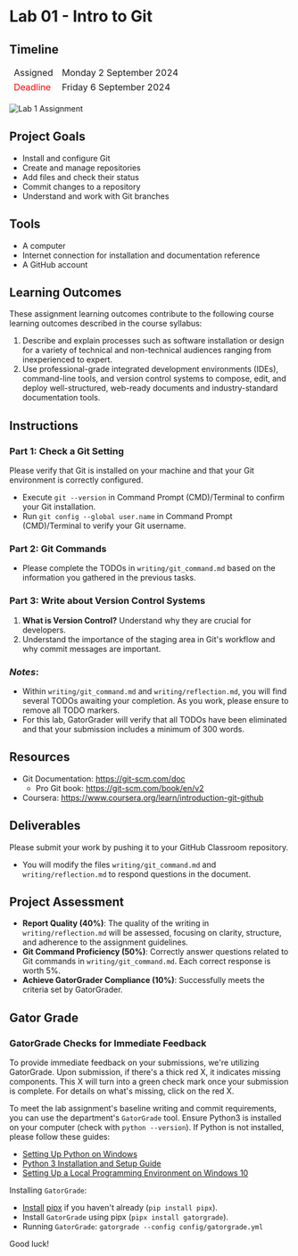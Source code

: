 
# Lab 01 - Intro to Git

## Timeline
<table>
  <thead>
      <td style="text-align:left;">Assigned</td>
      <td style="text-align:left;">Monday 2 September 2024</td>
  </thead>
  <tfoot>
      <td style="text-align:left; color: red;">Deadline</td>
      <td style="text-align:left;">Friday 6 September 2024</td>
  </tfoot>
</table>

![Lab 1 Assignment](https://github.com/allegheny-college-cmpsc-104-Fall-2024/lab01/blob/main/graphics/git-header.png)

## Project Goals
- Install and configure Git
- Create and manage repositories
- Add files and check their status
- Commit changes to a repository
- Understand and work with Git branches

## Tools
- A computer
- Internet connection for installation and documentation reference
- A GitHub account

## Learning Outcomes
These assignment learning outcomes contribute to the following course learning outcomes described in the course syllabus:

1. Describe and explain processes such as software installation or design for a variety of technical and non-technical audiences ranging from inexperienced to expert.
2. Use professional-grade integrated development environments (IDEs), command-line tools, and version control systems to compose, edit, and deploy well-structured, web-ready documents and industry-standard documentation tools.

## Instructions

### Part 1: Check a Git Setting
Please verify that Git is installed on your machine and that your Git environment is correctly configured.
- Execute `git --version` in Command Prompt (CMD)/Terminal to confirm your Git installation.
- Run `git config --global user.name` in Command Prompt (CMD)/Terminal to verify your Git username.

### Part 2: Git Commands
- Please complete the TODOs in `writing/git_command.md` based on the information you gathered in the previous tasks.

### Part 3: Write about Version Control Systems
1. **What is Version Control?** Understand why they are crucial for developers.
2. Understand the importance of the staging area in Git's workflow and why commit messages are important.

### _Notes_: 
- Within `writing/git_command.md` and `writing/reflection.md`, you will find several TODOs awaiting your completion. As you work, please ensure to remove all TODO markers. 
- For this lab, GatorGrader will verify that all TODOs have been eliminated and that your submission includes a minimum of 300 words.

## Resources
- Git Documentation: https://git-scm.com/doc
    - Pro Git book: https://git-scm.com/book/en/v2
- Coursera: https://www.coursera.org/learn/introduction-git-github

## Deliverables
Please submit your work by pushing it to your GitHub Classroom repository.
- You will modify the files `writing/git_command.md` and `writing/reflection.md` to respond questions in the document.

## Project Assessment
- **Report Quality (40%)**: The quality of the writing in `writing/reflection.md` will be assessed, focusing on clarity, structure, and adherence to the assignment guidelines.
- **Git Command Proficiency (50%)**: Correctly answer questions related to Git commands in `writing/git_command.md`. Each correct response is worth 5%.
- **Achieve GatorGrader Compliance (10%)**: Successfully meets the criteria set by GatorGrader.

## Gator Grade
### GatorGrade Checks for Immediate Feedback

To provide immediate feedback on your submissions, we're utilizing GatorGrade. Upon submission, if there's a thick red X, it indicates missing components. This X will turn into a green check mark once your submission is complete. For details on what's missing, click on the red X.

To meet the lab assignment's baseline writing and commit requirements, you can use the department's `GatorGrade` tool. Ensure Python3 is installed on your computer (check with `python --version`). If Python is not installed, please follow these guides:

- [Setting Up Python on Windows](https://realpython.com/lessons/python-windows-setup/)
- [Python 3 Installation and Setup Guide](https://realpython.com/installing-python/)
- [Setting Up a Local Programming Environment on Windows 10](https://www.digitalocean.com/community/tutorials/how-to-install-python-3-and-set-up-a-local-programming-environment-on-windows-10)

Installing `GatorGrade`:

- [Install](https://pipx.pypa.io/stable/) [pipx](https://pipx.pypa.io/stable/) if you haven't already (`pip install pipx`).
- Install `GatorGrade` using pipx (`pipx install gatorgrade`).
- Running `GatorGrade`:
 `gatorgrade --config config/gatorgrade.yml`

Good luck!
